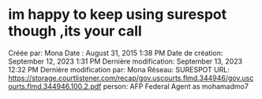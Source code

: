 # im happy to keep using surespot though ,its your call

Créée par: Mona
Date : August 31, 2015 1:38 PM
Date de création: September 12, 2023 1:31 PM
Dernière modification: September 13, 2023 12:32 PM
Dernière modification par: Mona
Réseau: SURESPOT
URL: https://storage.courtlistener.com/recap/gov.uscourts.flmd.344946/gov.uscourts.flmd.344946.100.2.pdf
person: AFP Federal Agent as mohamadmo7